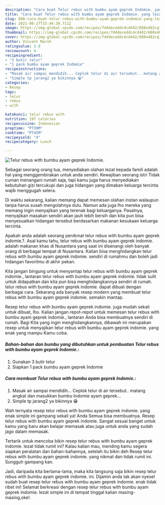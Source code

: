 ```yaml
---
description: "Cara buat Telur rebus with bumbu ayam geprek Indomie. yang lezat Untuk Jualan"
title: "Cara buat Telur rebus with bumbu ayam geprek Indomie. yang lezat Untuk Jualan"
slug: 668-cara-buat-telur-rebus-with-bumbu-ayam-geprek-indomie-yang-lezat-untuk-jualan
date: 2021-06-27T15:44:39.711Z
image: https://img-global.cpcdn.com/recipes/7d4deceddc4cd442/680x482cq70/telur-rebus-with-bumbu-ayam-geprek-indomie-foto-resep-utama.jpg
thumbnail: https://img-global.cpcdn.com/recipes/7d4deceddc4cd442/680x482cq70/telur-rebus-with-bumbu-ayam-geprek-indomie-foto-resep-utama.jpg
cover: https://img-global.cpcdn.com/recipes/7d4deceddc4cd442/680x482cq70/telur-rebus-with-bumbu-ayam-geprek-indomie-foto-resep-utama.jpg
author: Vincent Marsh
ratingvalue: 3.9
reviewcount: 4
recipeingredient:
- "3 butir telur"
- "1 pack bumbu ayam geprek Indomie"
recipeinstructions:
- "Masak air sampai mendidih... Ceplok telur di air tersebut.. matang angkat dan masukkan bumbu Indomie ayam geprek..."
- "Simple tp jarang2 ya bikinnya 😁"
categories:
- Resep
tags:
- telur
- rebus
- with

katakunci: telur rebus with 
nutrition: 197 calories
recipecuisine: Indonesian
preptime: "PT39M"
cooktime: "PT45M"
recipeyield: "4"
recipecategory: Lunch

---
```



![Telur rebus with bumbu ayam geprek Indomie.](https://img-global.cpcdn.com/recipes/7d4deceddc4cd442/680x482cq70/telur-rebus-with-bumbu-ayam-geprek-indomie-foto-resep-utama.jpg)

Sebagai seorang orang tua, menyediakan olahan lezat kepada famili adalah hal yang menggembirakan untuk anda sendiri. Kewajiban seorang istri Tidak cuman menangani rumah saja, tapi kamu juga harus menyediakan kebutuhan gizi tercukupi dan juga hidangan yang dimakan keluarga tercinta wajib menggugah selera.

Di waktu  sekarang, kalian memang dapat memesan olahan instan walaupun tanpa harus susah mengolahnya dulu. Namun ada juga lho mereka yang memang ingin menyajikan yang terenak bagi keluarganya. Pasalnya, menyajikan masakan sendiri akan jauh lebih bersih dan kita pun bisa menyesuaikan hidangan tersebut berdasarkan makanan kesukaan keluarga tercinta. 



Apakah anda adalah seorang penikmat telur rebus with bumbu ayam geprek indomie.?. Asal kamu tahu, telur rebus with bumbu ayam geprek indomie. adalah makanan khas di Nusantara yang saat ini disenangi oleh banyak orang di berbagai tempat di Nusantara. Kalian bisa menghidangkan telur rebus with bumbu ayam geprek indomie. sendiri di rumahmu dan boleh jadi hidangan favoritmu di akhir pekan.

Kita jangan bingung untuk menyantap telur rebus with bumbu ayam geprek indomie., lantaran telur rebus with bumbu ayam geprek indomie. tidak sulit untuk didapatkan dan kita pun bisa menghidangkannya sendiri di rumah. telur rebus with bumbu ayam geprek indomie. dapat dibuat dengan berbagai cara. Sekarang ada banyak resep modern yang membuat telur rebus with bumbu ayam geprek indomie. semakin mantap.

Resep telur rebus with bumbu ayam geprek indomie. juga mudah sekali untuk dibuat, lho. Kalian jangan repot-repot untuk memesan telur rebus with bumbu ayam geprek indomie., lantaran Anda bisa membuatnya sendiri di rumah. Bagi Kita yang ingin menghidangkannya, dibawah ini merupakan resep untuk menyajikan telur rebus with bumbu ayam geprek indomie. yang enak yang mampu Kamu coba.

<!--inarticleads1-->

##### Bahan-bahan dan bumbu yang dibutuhkan untuk pembuatan Telur rebus with bumbu ayam geprek Indomie.:

1. Gunakan 3 butir telur
1. Siapkan 1 pack bumbu ayam geprek Indomie




<!--inarticleads2-->

##### Cara membuat Telur rebus with bumbu ayam geprek Indomie.:

1. Masak air sampai mendidih... Ceplok telur di air tersebut.. matang angkat dan masukkan bumbu Indomie ayam geprek...
1. Simple tp jarang2 ya bikinnya 😁




Wah ternyata resep telur rebus with bumbu ayam geprek indomie. yang enak simple ini gampang sekali ya! Anda Semua bisa membuatnya. Resep telur rebus with bumbu ayam geprek indomie. Sangat sesuai banget untuk kamu yang baru akan belajar memasak atau juga untuk anda yang sudah jago dalam memasak.

Tertarik untuk mencoba bikin resep telur rebus with bumbu ayam geprek indomie. lezat tidak rumit ini? Kalau kalian mau, mending kamu segera siapkan peralatan dan bahan-bahannya, setelah itu bikin deh Resep telur rebus with bumbu ayam geprek indomie. yang nikmat dan tidak rumit ini. Sungguh gampang kan. 

Jadi, daripada kita berlama-lama, maka kita langsung saja bikin resep telur rebus with bumbu ayam geprek indomie. ini. Dijamin anda tak akan nyesel sudah buat resep telur rebus with bumbu ayam geprek indomie. enak tidak ribet ini! Selamat berkreasi dengan resep telur rebus with bumbu ayam geprek indomie. lezat simple ini di tempat tinggal kalian masing-masing,oke!.


